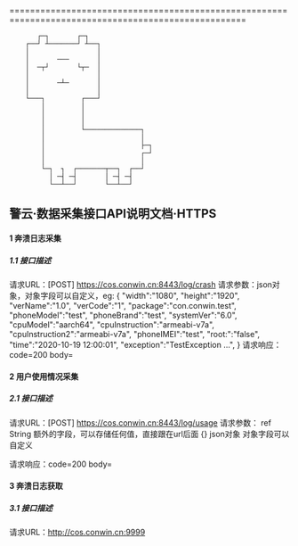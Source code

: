 ====================================================================================================

           ┌─┐       ┌─┐
        ┌──┘ ┴───────┘ ┴──┐
        │                 │
        │       ───       │
        │  ─┬┘       └┬─  │
        │                 │
        │       ─┴─       │
        │                 │
        └───┐         ┌───┘
            │         │
            │         │
            │         │
            │         └──────────────┐
            │                        │
            │                        ├─┐
            │                        ┌─┘
            │                        │
            └─┐  ┐  ┌───────┬──┐  ┌──┘
              │ ─┤ ─┤       │ ─┤ ─┤
              └──┴──┘       └──┴──┘

## 警云·数据采集接口API说明文档·HTTPS

#### 1 奔溃日志采集
##### 1.1 接口描述
请求URL：[POST] https://cos.conwin.cn:8443/log/crash
请求参数：json对象，对象字段可以自定义，eg:
{
 "width":"1080",
 "height":"1920",
 "verName":"1.0",
 "verCode":"1",
 "package":"con.conwin.test",
 "phoneModel":"test",
 "phoneBrand":"test",
 "systemVer":"6.0",
 "cpuModel":"aarch64",
 "cpuInstruction":"armeabi-v7a",
 "cpuInstruction2":"armeabi-v7a",
 "phoneIMEI":"test",
 "root:":"false",
 "time":"2020-10-19 12:00:01",
 "exception":"TestException ...",
}
请求响应：code=200  body=


#### 2 用户使用情况采集
##### 2.1 接口描述
请求URL：[POST] https://cos.conwin.cn:8443/log/usage
请求参数：
ref   String    额外的字段，可以存储任何值，直接跟在url后面
{}    json对象  对象字段可以自定义

请求响应：code=200   body=


#### 3 奔溃日志获取
##### 3.1 接口描述
请求URL：http://cos.conwin.cn:9999